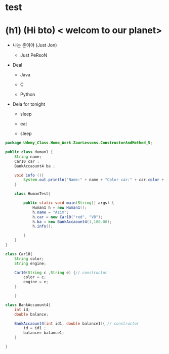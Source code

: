 # test 
# (h1) (Hi bto) < welcom to our planet> 

 * 나는 존이야 (Just Jon) 

    * Just PeRsoN

* Deal 

    * Java

    * C

    * Python 

* Dela for tonight 

    * sleep 

    * eat 

    * sleep  


``` java
package Udemy_Class.Home_Work.ZaurLessons.ConstructorAndMethod_5;

public class Human1 {
    String name;
    Car10 car ;
    BankAccaount4 ba ;

    void info (){
        System.out.println("Name:" + name + "Color car:" + car.color + "Balance of Bank: " + ba.balance);
    }

    class HumanTest{

        public static void main(String[] args) {
            Human1 h = new Human1();
            h.name = "Azim";
            h.car = new Car10("red", "V8");
            h.ba = new BankAccaount4(1,180.00);
            h.info();

        }
    }
}

class Car10{
    String color;
    String engine;

    Car10(String c ,String e) {// constructor
        color = c;
        engine = e;
    }

    }

class BankAccaount4{
    int id;
    double balance;

    BankAccaount4(int id1, double balance1){ // constructor
        id = id1 ;
        balance= balance1;
    }

}

```

